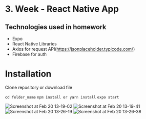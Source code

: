 # 3. Week - React Native App

## Technologies used in homework
- Expo
- React Native Libraries
- Axios for request API(https://jsonplaceholder.typicode.com/)
- Firebase for auth

# Installation

Clone repository or download file

`cd folder_name`
`npm install or yarn install`
`expo start`

![Screenshot at Feb 20 13-19-02](https://user-images.githubusercontent.com/75198130/154838383-695f0c55-06b8-488d-9d95-aff3819179ce.png)
![Screenshot at Feb 20 13-19-41](https://user-images.githubusercontent.com/75198130/154838454-c97df779-1dde-42b1-8545-e5ca1d7ea859.png)
![Screenshot at Feb 20 13-26-19](https://user-images.githubusercontent.com/75198130/154838460-b045b9e7-c2f3-49da-98f5-ffa655d52f79.png)
![Screenshot at Feb 20 13-26-38](https://user-images.githubusercontent.com/75198130/154838468-990f34a3-00cb-4eaa-9c0a-85d13c6f12cd.png)

